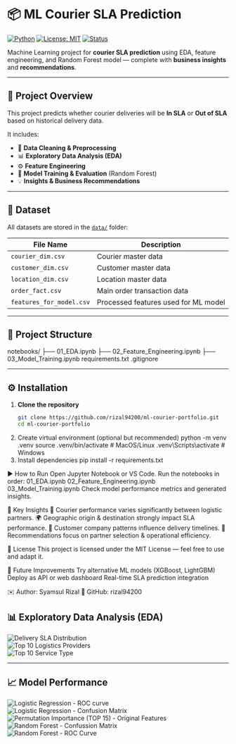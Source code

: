 # 📦 ML Courier SLA Prediction

[![Python](https://img.shields.io/badge/Python-3.11-blue.svg)](https://www.python.org/)
[![License: MIT](https://img.shields.io/badge/License-MIT-green.svg)](LICENSE)
[![Status](https://img.shields.io/badge/Status-Completed-success.svg)]()

Machine Learning project for **courier SLA prediction** using EDA, feature engineering, and Random Forest model — complete with **business insights** and **recommendations**.

---

## 🚀 Project Overview
This project predicts whether courier deliveries will be **In SLA** or **Out of SLA** based on historical delivery data.

It includes:
- 🧹 **Data Cleaning & Preprocessing**
- 📊 **Exploratory Data Analysis (EDA)**
- ⚙️ **Feature Engineering**
- 🤖 **Model Training & Evaluation** (Random Forest)
- 💡 **Insights & Business Recommendations**

---
## 📂 Dataset
All datasets are stored in the [`data/`](data/) folder:

| File Name | Description |
|-----------|-------------|
| `courier_dim.csv` | Courier master data |
| `customer_dim.csv` | Customer master data |
| `location_dim.csv` | Location master data |
| `order_fact.csv` | Main order transaction data |
| `features_for_model.csv` | Processed features used for ML model |


---


## 📂 Project Structure
notebooks/
├── 01_EDA.ipynb
├── 02_Feature_Engineering.ipynb
├── 03_Model_Training.ipynb
requirements.txt
.gitignore


---

## ⚙️ Installation
1. **Clone the repository**
   ```bash
   git clone https://github.com/rizal94200/ml-courier-portfolio.git
   cd ml-courier-portfolio
2. Create virtual environment (optional but recommended)
   python -m venv .venv
  source .venv/bin/activate  # MacOS/Linux
  .venv\Scripts\activate     # Windows
3. Install dependencies
   pip install -r requirements.txt

▶️ How to Run
Open Jupyter Notebook or VS Code.
Run the notebooks in order:
01_EDA.ipynb
02_Feature_Engineering.ipynb
03_Model_Training.ipynb
Check model performance metrics and generated insights.


📌 Key Insights
🚚 Courier performance varies significantly between logistic partners.
🌍 Geographic origin & destination strongly impact SLA performance.
🏢 Customer company patterns influence delivery timelines.
💼 Recommendations focus on partner selection & operational efficiency.


📜 License
This project is licensed under the MIT License — feel free to use and adapt it.


🌟 Future Improvements
Try alternative ML models (XGBoost, LightGBM)
Deploy as API or web dashboard
Real-time SLA prediction integration

✉️ Author: Syamsul Rizal
📌 GitHub: rizal94200




## 📊 Exploratory Data Analysis (EDA)

![Delivery SLA Distribution](image/Delivery%20SLA%20Distribution.png)  
![Top 10 Logistics Providers](image/Top%2010%20Logistics%20Providers.png)  
![Top 10 Service Type](image/Top%2010%20Service%20Type.png)  

---

## 📈 Model Performance

![Logistic Regression - ROC curve](image/Logistic%20Regression%20-%20ROC%20curve.png)  
![Logistic Regression - Confusion Matrix](image/Logistic%20Regression-Confusion%20Matrix.png)  
![Permutation Importance (TOP 15) - Original Features](image/Permutation%20Importance%20(TOP%2015)%20-%20Original%20Features.png)  
![Random Forest - Confussion Matrix](image/Random%20Forest%20-%20Confussion%20Matrix.png)  
![Random Forest - ROC Curve](image/Random%20Forest%20-%20ROC%20Curve.png)  



